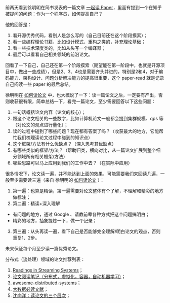 前两天看到徐明明在简书发表的一篇文章 [一起读 Paper](https://www.jianshu.com/p/5ca96e99c1c5)，里面有提到一个在知乎被提问的问题：作为一个程序员，如何提高自己？

他的回答是：

1. 看开源优秀代码，看别人是怎么写的（自己目前还在这个阶段摸索）；
2. 看一些编程理论书籍，比如设计模式、重构之类的，补充理论基础；
3. 看一些技术深度类的，比如从头写一个编译器；
4. 最后可以看看自己相关领域的前沿论文。

回看了一下自己，自己还在第一个阶段摸索（期望能在第一阶段中，也就是开源项目中，做出一些成绩），但是2、3、4也是需要齐头并进的，特别是2和4，对于编码能力、架构设计、问题分析解决能力的提高很重要，这个 paper-read 就是记录自己阅读一些 paper 的最后总结。

徐明明在 [如何读论文](https://www.jianshu.com/p/9d3fa2fe253f) 中，也大概说了一下：读一篇论文之后，一定要有产出，否则收获很有限，简单总结一下，看完一篇论文，至少需要回答以下这些问题：

1. 一句话概括论文内容（论文的核心）；
2. 跟这个论文相关的一些数字，比如计算机论文一般都会提到集群规模、qps 等（对论文的观点进行量化）；
3. 读的过程中碰到了哪些问题？现在都有答案了吗？（收获最大的地方，它能帮忙我们梳理读论文过程中碰到的知识点）
4. 这个框架/方法有什么优缺点？（深入思考其优缺点）
5. 有哪些类似的框架/方法？（帮助归类，横向对比，从一篇论文扩展到整个细分领域所有相关框架/方法）
6. 哪些思路可以马上应用到我们的工作中去？（在实际中应用）

很多情况下，论文读一遍，并不能达到上面的效果，可能需要我们来回读几遍，一般至少需要读三遍（来自 徐明明的 [如何读论文](https://www.jianshu.com/p/9d3fa2fe253f) ）：

1. 第一遍：也算是精读，第一遍需要对论文整体有个了解，不理解和精彩的地方做标注；
2. 第二遍：精读+深入理解
 - 有问题的地方，通过 Google 、请教前辈各种方式把这个问题搞明白；
 - 精彩的地方，抽象提炼一下，做一个记录；
3. 第三遍：从头再读一遍，看下自己是否能够完全理解/明白论文的观点，否则重复1、2步。
 
未来保证每个月至少读一篇优秀论文。

分布式（流处理）领域的论文推荐列表：

1. [Readings in Streaming Systems](https://github.com/lw-lin/streaming-readings)；
2. [论文阅读笔记（分布式，虚拟化，容器，自动机器学习）](https://github.com/dyweb/papers-notebook)；
3. [awesome-distributed-systems](https://github.com/theanalyst/awesome-distributed-systems)；
4. [大数据必读文献](https://www.52cs.com/archives/1350)；
5. [沈向洋：读论文的三个层次](https://mp.weixin.qq.com/s/GRY5tbRa3Oa-mD8PA4P2Xg)；
